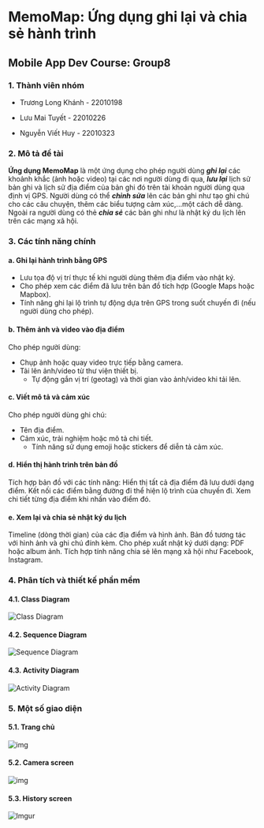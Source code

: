 # MemoMap: Ứng dụng ghi lại và chia sẻ hành trình

## Mobile App Dev Course: Group8

### 1. Thành viên nhóm

- Trương Long Khánh - 22010198

- Lưu Mai Tuyết - 22010226

- Nguyễn Viết Huy - 22010323

### 2. Mô tả đề tài

**Ứng dụng MemoMap** là một ứng dụng cho phép người dùng ***ghi lại*** các khoảnh khắc (ảnh hoặc video) tại các nơi người dùng đi qua, ***lưu lại*** lịch sử bản ghi và lịch sử địa điểm của bản ghi đó trên tài khoản người dùng qua định vị GPS. Người dùng có thể ***chỉnh sửa*** lên các bản ghi như tạo ghi chú cho các câu chuyện, thêm các biểu tượng cảm xúc,...một cách dễ dàng. Ngoài ra người dùng có thẻ ***chia sẻ*** các bản ghi như là nhật ký du lịch lên trên các mạng xã hội.

### 3. Các tính năng chính

#### a. Ghi lại hành trình bằng GPS

- Lưu tọa độ vị trí thực tế khi người dùng thêm địa điểm vào nhật ký.
- Cho phép xem các điểm đã lưu trên bản đồ tích hợp (Google Maps hoặc Mapbox).
- Tính năng ghi lại lộ trình tự động dựa trên GPS trong suốt chuyến đi (nếu người dùng cho phép).
  
#### b. Thêm ảnh và video vào địa điểm

Cho phép người dùng:
-	Chụp ảnh hoặc quay video trực tiếp bằng camera.
-	Tải lên ảnh/video từ thư viện thiết bị.
     -    Tự động gắn vị trí (geotag) và thời gian vào ảnh/video khi tải lên.
       
#### c. Viết mô tả và cảm xúc

Cho phép người dùng ghi chú:
-	Tên địa điểm.
-	Cảm xúc, trải nghiệm hoặc mô tả chi tiết.
     -    Tính năng sử dụng emoji hoặc stickers để diễn tả cảm xúc.
       
#### d. Hiển thị hành trình trên bản đồ

Tích hợp bản đồ với các tính năng:
Hiển thị tất cả địa điểm đã lưu dưới dạng điểm.
Kết nối các điểm bằng đường đi thể hiện lộ trình của chuyến đi.
Xem chi tiết từng địa điểm khi nhấn vào điểm đó.

#### e. Xem lại và chia sẻ nhật ký du lịch

Timeline (dòng thời gian) của các địa điểm và hình ảnh.
Bản đồ tương tác với hình ảnh và ghi chú đính kèm.
Cho phép xuất nhật ký dưới dạng:
PDF hoặc album ảnh.
Tích hợp tính năng chia sẻ lên mạng xã hội như Facebook, Instagram.

### 4. Phân tích và thiết kế phần mềm

#### 4.1. Class Diagram

![Class Diagram](https://i.imgur.com/5awhTTy.png)

#### 4.2. Sequence Diagram

![Sequence Diagram](https://imgur.com/W5qIIQc.png)

#### 4.3. Activity Diagram

![Activity Diagram](https://imgur.com/QPeM5l4.jpeg)

### 5. Một số giao diện

#### 5.1. Trang chủ

![img](https://i.imgur.com/QzMCvWp.png)

#### 5.2. Camera screen

![img](https://i.imgur.com/adILbFW.png)

#### 5.3. History screen

![Imgur](https://imgur.com/G1yo5dp.png)
